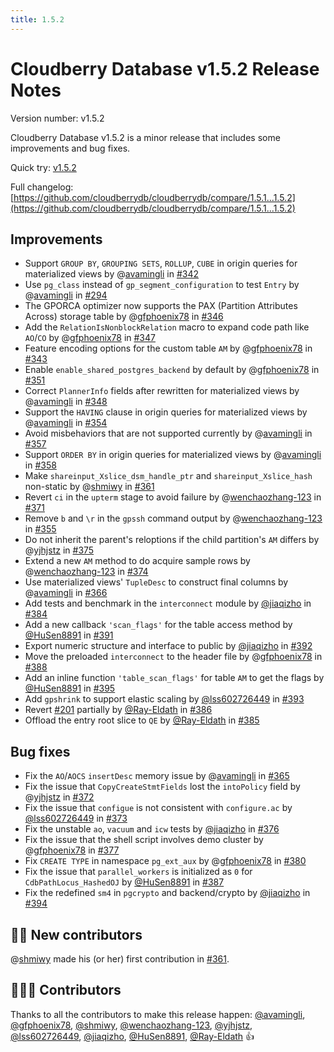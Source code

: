 ```yaml
---
title: 1.5.2
---
```


# Cloudberry Database v1.5.2 Release Notes

Version number: v1.5.2

Cloudberry Database v1.5.2 is a minor release that includes some improvements and bug fixes.

Quick try: [v1.5.2](https://github.com/cloudberrydb/cloudberrydb/releases/tag/1.5.2)

Full changelog: [https://github.com/cloudberrydb/cloudberrydb/compare/1.5.1...1.5.2](https://github.com/cloudberrydb/cloudberrydb/compare/1.5.1...1.5.2)

## Improvements

- Support `GROUP BY`, `GROUPING SETS`, `ROLLUP`, `CUBE` in origin queries for materialized views by @[avamingli](https://github.com/avamingli) in [#342](https://github.com/cloudberrydb/cloudberrydb/pull/342)
- Use `pg_class` instead of `gp_segment_configuration` to test `Entry` by @[avamingli](https://github.com/avamingli) in [#294](https://github.com/cloudberrydb/cloudberrydb/pull/294)
- The GPORCA optimizer now supports the PAX (Partition Attributes Across) storage table by @[gfphoenix78](https://github.com/gfphoenix78) in [#346](https://github.com/cloudberrydb/cloudberrydb/pull/346)
- Add the `RelationIsNonblockRelation` macro to expand code path like `AO`/`CO` by @[gfphoenix78](https://github.com/gfphoenix78) in [#347](https://github.com/cloudberrydb/cloudberrydb/pull/347)
- Feature encoding options for the custom table `AM` by @[gfphoenix78](https://github.com/gfphoenix78) in [#343](https://github.com/cloudberrydb/cloudberrydb/pull/343)
- Enable `enable_shared_postgres_backend` by default by @[gfphoenix78](https://github.com/gfphoenix78) in [#351](https://github.com/cloudberrydb/cloudberrydb/pull/351)
- Correct `PlannerInfo` fields after rewritten for materialized views by @[avamingli](https://github.com/avamingli) in [#348](https://github.com/cloudberrydb/cloudberrydb/pull/348)
- Support the `HAVING` clause in origin queries for materialized views by @[avamingli](https://github.com/avamingli) in [#354](https://github.com/cloudberrydb/cloudberrydb/pull/354)
- Avoid misbehaviors that are not supported currently by @[avamingli](https://github.com/avamingli) in [#357](https://github.com/cloudberrydb/cloudberrydb/pull/357)
- Support `ORDER BY` in origin queries for materialized views by @[avamingli](https://github.com/avamingli) in [#358](https://github.com/cloudberrydb/cloudberrydb/pull/358)
- Make `shareinput_Xslice_dsm_handle_ptr` and `shareinput_Xslice_hash` non-static by @[shmiwy](https://github.com/shmiwy) in [#361](https://github.com/cloudberrydb/cloudberrydb/pull/361)
- Revert `ci` in the `upterm` stage to avoid failure by @[wenchaozhang-123](https://github.com/wenchaozhang-123) in [#371](https://github.com/cloudberrydb/cloudberrydb/pull/371)
- Remove `b` and `\r` in the `gpssh` command output by @[wenchaozhang-123](https://github.com/wenchaozhang-123) in [#355](https://github.com/cloudberrydb/cloudberrydb/pull/355)
- Do not inherit the parent's reloptions if the child partition's `AM` differs by @[yjhjstz](https://github.com/yjhjstz) in [#375](https://github.com/cloudberrydb/cloudberrydb/pull/375)
- Extend a new `AM` method to do acquire sample rows by @[wenchaozhang-123](https://github.com/wenchaozhang-123) in [#374](https://github.com/cloudberrydb/cloudberrydb/pull/374)
- Use materialized views' `TupleDesc` to construct final columns by @[avamingli](https://github.com/avamingli) in [#366](https://github.com/cloudberrydb/cloudberrydb/pull/366)
- Add tests and benchmark in the `interconnect` module by [@jiaqizho](https://github.com/jiaqizho) in [#384](https://github.com/cloudberrydb/cloudberrydb/pull/384)
- Add a new callback `'scan_flags'` for the table access method by [@HuSen8891](https://github.com/HuSen8891) in [#391](https://github.com/cloudberrydb/cloudberrydb/pull/391)
- Export numeric structure and interface to public by [@jiaqizho](https://github.com/jiaqizho) in [#392](https://github.com/cloudberrydb/cloudberrydb/pull/392)
- Move the preloaded `interconnect` to the header file by @[gfphoenix78](https://github.com/gfphoenix78) in [#388](https://github.com/cloudberrydb/cloudberrydb/pull/388)
- Add an inline function `'table_scan_flags'` for table `AM` to get the flags by [@HuSen8891](https://github.com/HuSen8891) in [#395](https://github.com/cloudberrydb/cloudberrydb/pull/395)
- Add `gpshrink` to support elastic scaling by [@lss602726449](https://github.com/lss602726449) in [#393](https://github.com/cloudberrydb/cloudberrydb/pull/393)
- Revert [#201](https://github.com/cloudberrydb/cloudberrydb/pull/201) partially by [@Ray-Eldath](https://github.com/Ray-Eldath) in [#386](https://github.com/cloudberrydb/cloudberrydb/pull/386)
- Offload the entry root slice to `QE` by [@Ray-Eldath](https://github.com/Ray-Eldath) in [#385](https://github.com/cloudberrydb/cloudberrydb/pull/385)

## Bug fixes

- Fix the `AO`/`AOCS` `insertDesc` memory issue by @[avamingli](https://github.com/avamingli) in [#365](https://github.com/cloudberrydb/cloudberrydb/pull/365)
- Fix the issue that `CopyCreateStmtFields` lost the `intoPolicy` field by @[yjhjstz](https://github.com/yjhjstz) in [#372](https://github.com/cloudberrydb/cloudberrydb/pull/372)
- Fix the issue that `configue` is not consistent with `configure.ac` by [@lss602726449](https://github.com/lss602726449) in [#373](https://github.com/cloudberrydb/cloudberrydb/pull/373)
- Fix the unstable `ao`, `vacuum` and `icw` tests by [@jiaqizho](https://github.com/jiaqizho) in [#376](https://github.com/cloudberrydb/cloudberrydb/pull/376)
- Fix the issue that the shell script involves demo cluster by @[gfphoenix78](https://github.com/gfphoenix78) in [#377](https://github.com/cloudberrydb/cloudberrydb/pull/377)
- Fix `CREATE TYPE` in namespace `pg_ext_aux` by @[gfphoenix78](https://github.com/gfphoenix78) in [#380](https://github.com/cloudberrydb/cloudberrydb/pull/380)
- Fix the issue that `parallel_workers` is initialized as `0` for `CdbPathLocus_HashedOJ` by [@HuSen8891](https://github.com/HuSen8891) in [#387](https://github.com/cloudberrydb/cloudberrydb/pull/387)
- Fix the redefined `sm4` in `pgcrypto` and backend/crypto by [@jiaqizho](https://github.com/jiaqizho) in [#394](https://github.com/cloudberrydb/cloudberrydb/pull/394)

## 🙌🏻️ New contributors

@[shmiwy](https://github.com/shmiwy) made his (or her) first contribution in [#361](https://github.com/cloudberrydb/cloudberrydb/pull/361).

## 🧑🏻‍💻 Contributors

Thanks to all the contributors to make this release happen: [@avamingli](https://github.com/avamingli), [@gfphoenix78](https://github.com/gfphoenix78), [@shmiwy](https://github.com/shmiwy), [@wenchaozhang-123](https://github.com/wenchaozhang-123), [@yjhjstz](https://github.com/yjhjstz), [@lss602726449](https://github.com/lss602726449), [@jiaqizho](https://github.com/jiaqizho), [@HuSen8891](https://github.com/HuSen8891), [@Ray-Eldath](https://github.com/Ray-Eldath) 👍
